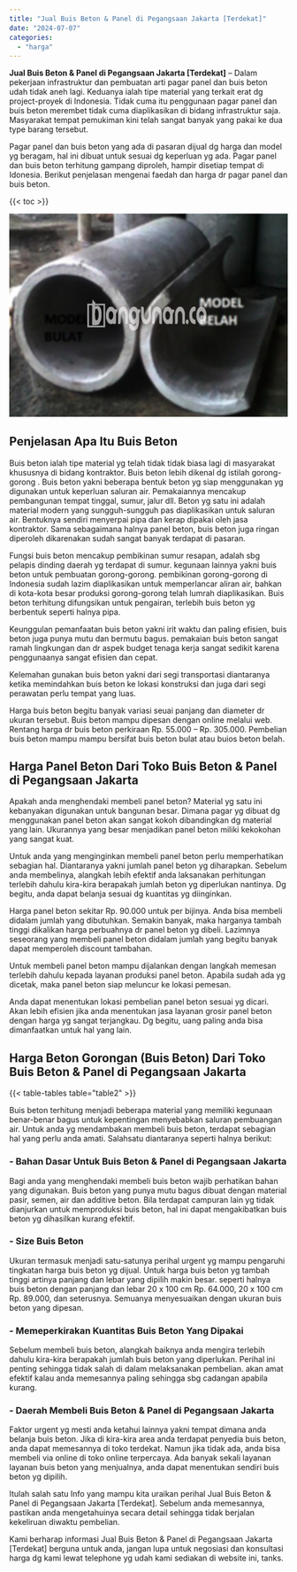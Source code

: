 ```yaml
---
title: "Jual Buis Beton & Panel di Pegangsaan Jakarta [Terdekat]"
date: "2024-07-07"
categories: 
  - "harga"
---
```


**Jual Buis Beton & Panel di Pegangsaan Jakarta \[Terdekat\]** – Dalam pekerjaan infrastruktur dan pembuatan arti pagar panel dan buis beton udah tidak aneh lagi. Keduanya ialah tipe material yang terkait erat dg project-proyek di Indonesia. Tidak cuma itu penggunaan pagar panel dan buis beton merembet tidak cuma diaplikasikan di bidang infrastruktur saja. Masyarakat tempat pemukiman kini telah sangat banyak yang pakai ke dua type barang tersebut.

Pagar panel dan buis beton yang ada di pasaran dijual dg harga dan model yg beragam, hal ini dibuat untuk sesuai dg keperluan yg ada. Pagar panel dan buis beton terhitung gampang diproleh, hampir disetiap tempat di Idonesia. Berikut penjelasan mengenai faedah dan harga dr pagar panel dan buis beton.

{{< toc >}}

![Jual Buis Beton & Panel di Pegangsaan Jakarta [Terdekat]](/images/jual-panel-buis-beton-murah-08.png)

## Penjelasan Apa Itu Buis Beton

Buis beton ialah tipe material yg telah tidak tidak biasa lagi di masyarakat khususnya di bidang kontraktor. Buis beton lebih dikenal dg istilah gorong-gorong . Buis beton yakni beberapa bentuk beton yg siap menggunakan yg digunakan untuk keperluan saluran air. Pemakaiannya mencakup pembangunan tempat tinggal, sumur, jalur dll. Beton yg satu ini adalah material modern yang sungguh-sungguh pas diaplikasikan untuk saluran air. Bentuknya sendiri menyerpai pipa dan kerap dipakai oleh jasa kontraktor. Sama sebagaimana halnya panel beton, buis beton juga ringan diperoleh dikarenakan sudah sangat banyak terdapat di pasaran.

Fungsi buis beton mencakup pembikinan sumur resapan, adalah sbg pelapis dinding daerah yg terdapat di sumur. kegunaan lainnya yakni buis beton untuk pembuatan gorong-gorong. pembikinan gorong-gorong di Indonesia sudah lazim diaplikasikan untuk memperlancar aliran air, bahkan di kota-kota besar produksi gorong-gorong telah lumrah diaplikasikan. Buis beton terhitung difungsikan untuk pengairan, terlebih buis beton yg berbentuk seperti halnya pipa.

Keunggulan pemanfaatan buis beton yakni irit waktu dan paling efisien, buis beton juga punya mutu dan bermutu bagus. pemakaian buis beton sangat ramah lingkungan dan dr aspek budget tenaga kerja sangat sedikit karena penggunaanya sangat efisien dan cepat.

Kelemahan gunakan buis beton yakni dari segi transportasi diantaranya ketika memindahkan buis beton ke lokasi konstruksi dan juga dari segi perawatan perlu tempat yang luas.

Harga buis beton begitu banyak variasi seuai panjang dan diameter dr ukuran tersebut. Buis beton mampu dipesan dengan online melalui web. Rentang harga dr buis beton perkiraan Rp. 55.000 – Rp. 305.000. Pembelian buis beton mampu mampu bersifat buis beton bulat atau buios beton belah.

## Harga Panel Beton Dari Toko Buis Beton & Panel di Pegangsaan Jakarta

Apakah anda menghendaki membeli panel beton? Material yg satu ini kebanyakan digunakan untuk bangunan besar. Dimana pagar yg dibuat dg menggunakan panel beton akan sangat kokoh dibandingkan dg material yang lain. Ukurannya yang besar menjadikan panel beton miliki kekokohan yang sangat kuat.

Untuk anda yang menginginkan membeli panel beton perlu memperhatikan sebagian hal. Diantaranya yakni jumlah panel beton yg diharapkan. Sebelum anda membelinya, alangkah lebih efektif anda laksanakan perhitungan terlebih dahulu kira-kira berapakah jumlah beton yg diperlukan nantinya. Dg begitu, anda dapat belanja sesuai dg kuantitas yg diinginkan.

Harga panel beton sekitar Rp. 90.000 untuk per bijinya. Anda bisa membeli didalam jumlah yang dibutuhkan. Semakin banyak, maka harganya tambah tinggi dikalikan harga perbuahnya dr panel beton yg dibeli. Lazimnya seseorang yang membeli panel beton didalam jumlah yang begitu banyak dapat memperoleh discount tambahan.

Untuk membeli panel beton mampu dijalankan dengan langkah memesan terlebih dahulu kepada layanan produksi panel beton. Apabila sudah ada yg dicetak, maka panel beton siap meluncur ke lokasi pemesan.

Anda dapat menentukan lokasi pembelian panel beton sesuai yg dicari. Akan lebih efisien jika anda menentukan jasa layanan grosir panel beton dengan harga yg sangat terjangkau. Dg begitu, uang paling anda bisa dimanfaatkan untuk hal yang lain.

## Harga Beton Gorongan (Buis Beton) Dari Toko Buis Beton & Panel di Pegangsaan Jakarta

{{< table-tables table="table2" >}}

Buis beton terhitung menjadi beberapa material yang memiliki kegunaan benar-benar bagus untuk kepentingan menyebabkan saluran pembuangan air. Untuk anda yg mendambakan membeli buis beton, terdapat sebagian hal yang perlu anda amati. Salahsatu diantaranya seperti halnya berikut:

### \- Bahan Dasar Untuk Buis Beton & Panel di Pegangsaan Jakarta

Bagi anda yang menghendaki membeli buis beton wajib perhatikan bahan yang digunakan. Buis beton yang punya mutu bagus dibuat dengan material pasir, semen, air dan additive beton. Bila terdapat campuran lain yg tidak dianjurkan untuk memproduksi buis beton, hal ini dapat mengakibatkan buis beton yg dihasilkan kurang efektif.

### \- Size Buis Beton

Ukuran termasuk menjadi satu-satunya perihal urgent yg mampu pengaruhi tingkatan harga buis beton yg dijual. Untuk harga buis beton yg tambah tinggi artinya panjang dan lebar yang dipilih makin besar. seperti halnya buis beton dengan panjang dan lebar 20 x 100 cm Rp. 64.000, 20 x 100 cm Rp. 89.000, dan seterusnya. Semuanya menyesuaikan dengan ukuran buis beton yang dipesan.

### \- Memeperkirakan Kuantitas Buis Beton Yang Dipakai

Sebelum membeli buis beton, alangkah baiknya anda mengira terlebih dahulu kira-kira berapakah jumlah buis beton yang diperlukan. Perihal ini penting sehingga tidak salah di dalam melaksanakan pembelian. akan amat efektif kalau anda memesannya paling sehingga sbg cadangan apabila kurang.

### \- Daerah Membeli Buis Beton & Panel di Pegangsaan Jakarta

Faktor urgent yg mesti anda ketahui lainnya yakni tempat dimana anda belanja buis beton. Jika di kira-kira area anda terdapat penyedia buis beton, anda dapat memesannya di toko terdekat. Namun jika tidak ada, anda bisa membeli via online di toko online terpercaya. Ada banyak sekali layanan layanan buis beton yang menjualnya, anda dapat menentukan sendiri buis beton yg dipilih.

Itulah salah satu Info yang mampu kita uraikan perihal Jual Buis Beton & Panel di Pegangsaan Jakarta \[Terdekat\]. Sebelum anda memesannya, pastikan anda mengetahuinya secara detail sehingga tidak berjalan kekeliruan diwaktu pembelian.

Kami berharap informasi Jual Buis Beton & Panel di Pegangsaan Jakarta \[Terdekat\] berguna untuk anda, jangan lupa untuk negosiasi dan konsultasi harga dg kami lewat telephone yg udah kami sediakan di website ini, tanks.
